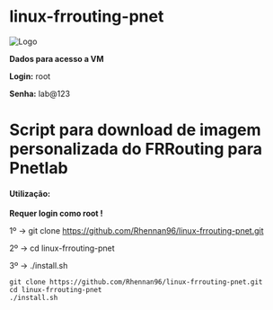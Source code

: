 # linux-frrouting-pnet

![Logo](https://camo.githubusercontent.com/49dc99066d64b212e469d59d42fced23656171dc16d13c81a0e90999ea3e4b14/687474703a2f2f646f63732e6672726f7574696e672e6f72672f656e2f6c61746573742f5f7374617469632f6672722d69636f6e2e737667)

**Dados para acesso a VM**

**Login:** root

**Senha:** lab@123

# Script para download de imagem personalizada do FRRouting para Pnetlab

#### Utilização:

**Requer login como root !**

1º -> git clone https://github.com/Rhennan96/linux-frrouting-pnet.git

2º -> cd linux-frrouting-pnet

3º -> ./install.sh



```
git clone https://github.com/Rhennan96/linux-frrouting-pnet.git
cd linux-frrouting-pnet
./install.sh

```


